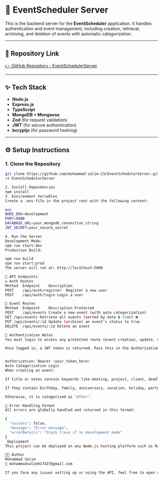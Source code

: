 # 📅 EventScheduler Server

This is the backend server for the **EventScheduler** application. It handles authentication and event management, including creation, retrieval, archiving, and deletion of events with automatic categorization.

---

## 🔗 Repository Link

[👉 GitHub Repository - EventSchedulerServer](https://github.com/mohammad-salim-23/EventSchedulerServer)

---

## ✨ Tech Stack

- **Node.js**
- **Express.js**
- **TypeScript**
- **MongoDB + Mongoose**
- **Zod** (for request validation)
- **JWT** (for secure authentication)
- **bcryptjs** (for password hashing)

---

## ⚙️ Setup Instructions

### 1. Clone the Repository

```bash
git clone https://github.com/mohammad-salim-23/EventSchedulerServer.git
cd EventSchedulerServer

2. Install Dependencies
npm install
3. Environment Variables
Create a .env file in the project root with the following content:

env
NODE_ENV=development
PORT=5000
DATABASE_URL=your_mongodb_connection_string
JWT_SECRET=your_secure_secret

4. Run the Server
Development Mode:
npm run start:dev
Production Build:

npm run build
npm run start:prod
The server will run at: http://localhost:5000

🚀 API Endpoints
✉️ Auth Routes
Method	Endpoint	Description
POST	/api/auth/register	Register a new user
POST	/api/auth/login	Login a user

📅 Event Routes
Method	Endpoint	Description	Protected
POST	/api/events	Create a new event (with auto categorization)	
GET	/api/events	Retrieve all events (sorted by date & time)	❌
PUT	/api/events/:id	Update (archive) an event’s status to true	
DELETE	/api/events/:id	Delete an event	

🔑 Authentication Notes
You must login to access any protected route (event creation, update, delete).

Once logged in, a JWT token is returned. Pass this in the Authorization header like:


Authorization: Bearer <your_token_here>
Auto Categorization Logic
When creating an event:

If title or notes contain keywords like meeting, project, client, deadline, presentation, report, it is categorized as "Work".

If they contain birthday, family, anniversary, vacation, holiday, party, it is categorized as "Personal".

Otherwise, it is categorized as "Other".

🚫 Error Handling Format
All errors are globally handled and returned in this format:

{
  "success": false,
  "message": "Error message",
  "errorDetails": "Stack trace if in development mode"
}
 Deployment
This project can be deployed on any Node.js hosting platform such as Render, Vercel, Railway, or AWS.

👨‍💻 Author
Mohammad Salim
📧 mohammadsalim017427@gmail.com

If you face any issues setting up or using the API, feel free to open an issue or reach out.